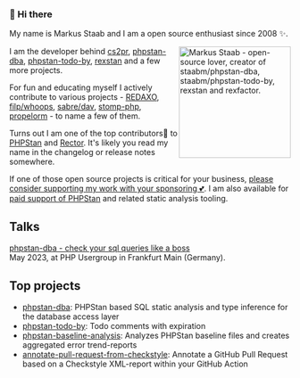 ### 👋 Hi there

My name is Markus Staab and I am a open source enthusiast since 2008 ✨.

<img width="200" alt="Markus Staab - open-source lover, creator of staabm/phpstan-dba, staabm/phpstan-todo-by, rexstan and rexfactor." style="float: right;" src="https://user-images.githubusercontent.com/120441/230766751-c3d8e9ca-0c05-4c2f-b920-ef0e39930e4b.png">

I am the developer behind [cs2pr](https://staabm.github.io/2022/04/03/annotate-pull-request-from-checkstyle.html), [phpstan-dba](https://staabm.github.io/2022/05/01/phpstan-dba.html), [phpstan-todo-by](https://staabm.github.io/2023/12/17/phpstan-todo-by-published.html), [rexstan](https://staabm.github.io/2022/06/18/rexstan-REDAXO-AddOn.html) and a few more projects.

For fun and educating myself I actively contribute to various projects - [REDAXO](https://redaxo.org/), [filp/whoops](https://github.com/filp/whoops), [sabre/dav](https://github.com/sabre-io/dav), [stomp-php](https://github.com/stomp-php/stomp-php), [propelorm](https://github.com/propelorm) - to name a few of them.

Turns out I am one of the top contributors💫 to [PHPStan](https://github.com/phpstan/phpstan-src/pulls?q=is%3Amerged+author%3Astaabm) and [Rector](https://github.com/rectorphp/rector-src/pulls?q=is%3Apr+sort%3Aupdated-desc+author%3Astaabm+is%3Amerged). It's likely you read my name in the changelog or release notes somewhere.

If one of those open source projects is critical for your business, [please consider supporting my work with your sponsoring 💕](https://github.com/sponsors/staabm).
I am also available for [paid support of PHPStan](https://staabm.github.io/2024/01/01/phpstan-customizing.html) and related static analysis tooling.

<a rel="me" href="https://phpc.social/@markusstaab" style="display: none">Mastodon</a>


## Talks

<a href="/talks/phpstan-dba@phpugffm/">phpstan-dba - check your sql queries like a boss</a>
<br />May 2023, at PHP Usergroup in Frankfurt Main (Germany).

## Top projects

- [phpstan-dba](https://github.com/staabm/phpstan-dba): PHPStan based SQL static analysis and type inference for the database access layer
- [phpstan-todo-by](https://github.com/staabm/phpstan-todo-by): Todo comments with expiration
- [phpstan-baseline-analysis](https://github.com/staabm/phpstan-baseline-analysis): Analyzes PHPStan baseline files and creates aggregated error trend-reports
- [annotate-pull-request-from-checkstyle](https://github.com/staabm/annotate-pull-request-from-checkstyle): Annotate a GitHub Pull Request based on a Checkstyle XML-report within your GitHub Action

